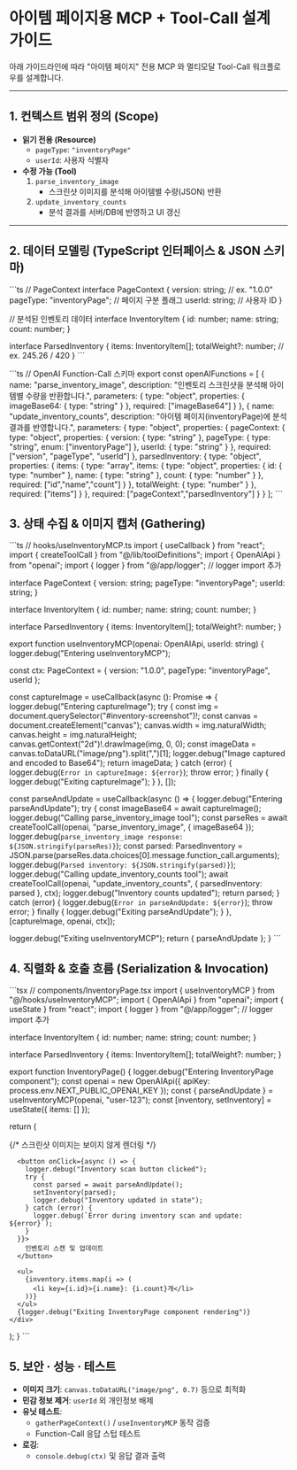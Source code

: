 # 아이템 페이지용 MCP + Tool-Call 설계 가이드

아래 가이드라인에 따라 "아이템 페이지" 전용 MCP 와 멀티모달 Tool-Call 워크플로우를 설계합니다.

---

## 1. 컨텍스트 범위 정의 (Scope)

- **읽기 전용 (Resource)**  
  - `pageType`: `"inventoryPage"`  
  - `userId`: 사용자 식별자  
- **수정 가능 (Tool)**  
  1.  `parse_inventory_image`  
      - 스크린샷 이미지를 분석해 아이템별 수량(JSON) 반환  
  2.  `update_inventory_counts`  
      - 분석 결과를 서버/DB에 반영하고 UI 갱신  

---

## 2. 데이터 모델링 (TypeScript 인터페이스 & JSON 스키마)

\`\`\`ts
// PageContext
interface PageContext {
  version: string;                    // ex. "1.0.0"
  pageType: "inventoryPage";          // 페이지 구분 플래그
  userId: string;                     // 사용자 ID
}

// 분석된 인벤토리 데이터
interface InventoryItem {
  id: number;
  name: string;
  count: number;
}

interface ParsedInventory {
  items: InventoryItem[];
  totalWeight?: number;               // ex. 245.26 / 420
}
\`\`\`

\`\`\`ts
// OpenAI Function-Call 스키마
export const openAIFunctions = [
  {
    name: "parse_inventory_image",
    description: "인벤토리 스크린샷을 분석해 아이템별 수량을 반환합니다.",
    parameters: {
      type: "object",
      properties: {
        imageBase64: { type: "string" }
      },
      required: ["imageBase64"]
    }
  },
  {
    name: "update_inventory_counts",
    description: "아이템 페이지(inventoryPage)에 분석 결과를 반영합니다.",
    parameters: {
      type: "object",
      properties: {
        pageContext: {
          type: "object",
          properties: {
            version: { type: "string" },
            pageType: { type: "string", enum: ["inventoryPage"] },
            userId: { type: "string" }
          },
          required: ["version", "pageType", "userId"]
        },
        parsedInventory: {
          type: "object",
          properties: {
            items: {
              type: "array",
              items: {
                type: "object",
                properties: {
                  id: { type: "number" },
                  name: { type: "string" },
                  count: { type: "number" }
                },
                required: ["id","name","count"]
              }
            },
            totalWeight: { type: "number" }
          },
          required: ["items"]
        }
      },
      required: ["pageContext","parsedInventory"]
    }
  }
];
\`\`\`

## 3. 상태 수집 & 이미지 캡처 (Gathering)

\`\`\`ts
// hooks/useInventoryMCP.ts
import { useCallback } from "react";
import { createToolCall } from "@/lib/toolDefinitions";
import { OpenAIApi } from "openai";
import { logger } from "@/app/logger"; // logger import 추가

interface PageContext {
  version: string;
  pageType: "inventoryPage";
  userId: string;
}

interface InventoryItem {
  id: number;
  name: string;
  count: number;
}

interface ParsedInventory {
  items: InventoryItem[];
  totalWeight?: number;
}

export function useInventoryMCP(openai: OpenAIApi, userId: string) {
  logger.debug("Entering useInventoryMCP");

  const ctx: PageContext = {
    version: "1.0.0",
    pageType: "inventoryPage",
    userId
  };

  const captureImage = useCallback(async (): Promise<string> => {
    logger.debug("Entering captureImage");
    try {
      const img = document.querySelector<HTMLImageElement>("#inventory-screenshot")!;
      const canvas = document.createElement("canvas");
      canvas.width = img.naturalWidth;
      canvas.height = img.naturalHeight;
      canvas.getContext("2d")!.drawImage(img, 0, 0);
      const imageData = canvas.toDataURL("image/png").split(",")[1];
      logger.debug("Image captured and encoded to Base64");
      return imageData;
    } catch (error) {
      logger.debug(`Error in captureImage: ${error}`);
      throw error;
    } finally {
      logger.debug("Exiting captureImage");
    }
  }, []);

  const parseAndUpdate = useCallback(async () => {
    logger.debug("Entering parseAndUpdate");
    try {
      const imageBase64 = await captureImage();
      logger.debug("Calling parse_inventory_image tool");
      const parseRes = await createToolCall(openai, "parse_inventory_image", { imageBase64 });
      logger.debug(`parse_inventory_image response: ${JSON.stringify(parseRes)}`);
      const parsed: ParsedInventory = JSON.parse(parseRes.data.choices[0].message.function_call.arguments);
      logger.debug(`Parsed inventory: ${JSON.stringify(parsed)}`);
      logger.debug("Calling update_inventory_counts tool");
      await createToolCall(openai, "update_inventory_counts", { parsedInventory: parsed }, ctx);
      logger.debug("Inventory counts updated");
      return parsed;
    } catch (error) {
      logger.debug(`Error in parseAndUpdate: ${error}`);
      throw error;
    } finally {
      logger.debug("Exiting parseAndUpdate");
    }
  }, [captureImage, openai, ctx]);

  logger.debug("Exiting useInventoryMCP");
  return { parseAndUpdate };
}
\`\`\`

## 4. 직렬화 & 호출 흐름 (Serialization & Invocation)

\`\`\`tsx
// components/InventoryPage.tsx
import { useInventoryMCP } from "@/hooks/useInventoryMCP";
import { OpenAIApi } from "openai";
import { useState } from "react";
import { logger } from "@/app/logger"; // logger import 추가

interface InventoryItem {
  id: number;
  name: string;
  count: number;
}

interface ParsedInventory {
  items: InventoryItem[];
  totalWeight?: number;
}

export function InventoryPage() {
  logger.debug("Entering InventoryPage component");
  const openai = new OpenAIApi({ apiKey: process.env.NEXT_PUBLIC_OPENAI_KEY });
  const { parseAndUpdate } = useInventoryMCP(openai, "user-123");
  const [inventory, setInventory] = useState<ParsedInventory>({ items: [] });

  return (
    <div>
      {/* 스크린샷 이미지는 보이지 않게 렌더링 */}
      <img id="inventory-screenshot" src="/inventory.png" hidden />

      <button onClick={async () => {
        logger.debug("Inventory scan button clicked");
        try {
          const parsed = await parseAndUpdate();
          setInventory(parsed);
          logger.debug("Inventory updated in state");
        } catch (error) {
          logger.debug(`Error during inventory scan and update: ${error}`);
        }
      }}>
        인벤토리 스캔 및 업데이트
      </button>

      <ul>
        {inventory.items.map(i => (
          <li key={i.id}>{i.name}: {i.count}개</li>
        ))}
      </ul>
      {logger.debug("Exiting InventoryPage component rendering")} 
    </div>
  );
}
\`\`\`

## 5. 보안 · 성능 · 테스트

*   **이미지 크기**: `canvas.toDataURL("image/png", 0.7)` 등으로 최적화
*   **민감 정보 제거**: `userId` 외 개인정보 배제
*   **유닛 테스트**:
    *   `gatherPageContext()` / `useInventoryMCP` 동작 검증
    *   Function-Call 응답 스텁 테스트
*   **로깅**:
    *   `console.debug(ctx)` 및 응답 결과 출력

